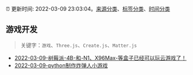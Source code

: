 :alarm_clock: 更新时间: 2022-03-09 23:03:04。[来源分类](../README.md)、[标签分类](../TAGS.md)、[时间分类](../TIMELINE.md)

## 游戏开发


> 关键字：`游戏`、`Three.js`、`Create.js`、`Matter.js`



- [2022-03-09-树莓派-4B-和-N1、X96Max-等盒子已经可以玩云游戏了！](https://www.v2ex.com/t/839279) 
- [2022-03-09-python制作炸弹人小游戏](https://toutiao.io/k/xz30ujj) 